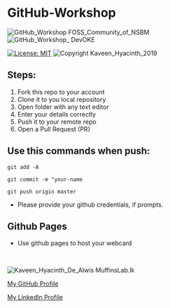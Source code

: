 # GitHub-Workshop

![GitHub_Workshop FOSS_Community_of_NSBM](https://img.shields.io/badge/GitHub_Workshop-FOSS_Community_of_NSBM-brightgreen.svg)
![GitHub_Workshop_ DevOKE](https://img.shields.io/badge/GitHub_Workshop_-DevOKE-red.svg)

[![License: MIT](https://img.shields.io/badge/License-MIT-yellow.svg)](https://opensource.org/licenses/MIT)
![Copyright Kaveen_Hyacinth_2019](https://img.shields.io/badge/Copyright-Kaveen_Hyacinth_2019-lightgray.svg)


## Steps:

1. Fork this repo to your account
2. Clone it to you local repository
3. Open folder with any text editor
4. Enter your details correctly
5. Push it to your remote repo
6. Open a Pull Request (PR)

## Use this commands when push:

`git add -A`

`git commit -m "your-name`

`git push origin master`


* Please provide your github credentials, if prompts.

## Github Pages

* Use github pages to host your webcard

<br/>

![Kaveen_Hyacinth_De_Alwis MuffinsLab.lk](https://img.shields.io/badge/Kaveen_Hyacinth_De_Alwis-MuffinsLab.lk-orange.svg?style=for-the-badge)

[My GitHub Profile](https://github.com/kaveenhyacinth)

[My LinkedIn Profile](https://www.linkedin.com/in/kaveen-hyacinth)
